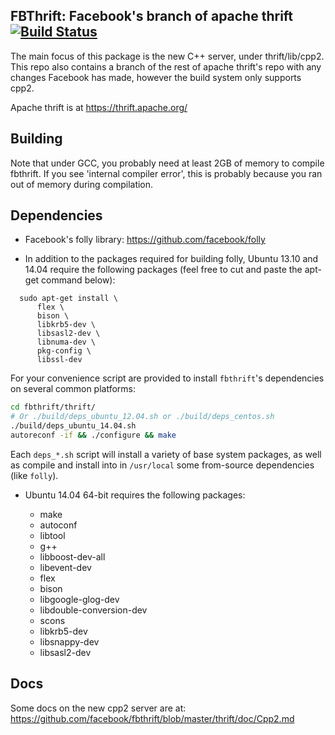 FBThrift: Facebook's branch of apache thrift [![Build Status](https://travis-ci.org/facebook/fbthrift.svg?branch=master)](https://travis-ci.org/facebook/fbthrift)
--------------------------------------------

The main focus of this package is the new C++ server, under thrift/lib/cpp2.  This repo also contains a branch of the rest of apache thrift's repo with any changes Facebook has made, however the build system only supports cpp2.

Apache thrift is at https://thrift.apache.org/

Building
--------

Note that under GCC, you probably need at least 2GB of memory to compile fbthrift.  If you see 'internal compiler error', this is probably because you ran out of memory during compilation.

Dependencies
------------

 - Facebook's folly library: https://github.com/facebook/folly

 - In addition to the packages required for building folly, Ubuntu 13.10 and
   14.04 require the following packages (feel free to cut and paste the apt-get
   command below):

```
  sudo apt-get install \
      flex \
      bison \
      libkrb5-dev \
      libsasl2-dev \
      libnuma-dev \
      pkg-config \
      libssl-dev
```

For your convenience script are provided to install `fbthrift`'s
dependencies on several common platforms:

```sh
cd fbthrift/thrift/
# Or ./build/deps_ubuntu_12.04.sh or ./build/deps_centos.sh
./build/deps_ubuntu_14.04.sh  
autoreconf -if && ./configure && make
```

Each `deps_*.sh` script will install a variety of base system packages, as
well as compile and install into in `/usr/local` some from-source
dependencies (like `folly`).

 - Ubuntu 14.04 64-bit requires the following packages:

    - make
    - autoconf
    - libtool
    - g++
    - libboost-dev-all
    - libevent-dev
    - flex
    - bison
    - libgoogle-glog-dev
    - libdouble-conversion-dev
    - scons
    - libkrb5-dev
    - libsnappy-dev
    - libsasl2-dev

Docs
----

Some docs on the new cpp2 server are at:
https://github.com/facebook/fbthrift/blob/master/thrift/doc/Cpp2.md
